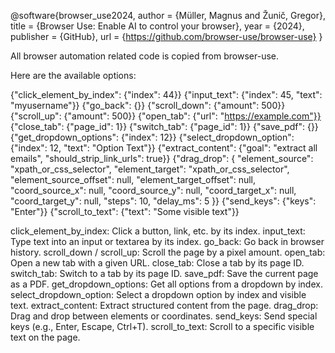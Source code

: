 @software{browser_use2024,
  author = {Müller, Magnus and Žunič, Gregor},
  title = {Browser Use: Enable AI to control your browser},
  year = {2024},
  publisher = {GitHub},
  url = {https://github.com/browser-use/browser-use}
}

All browser automation related code is copied from browser-use.

Here are the available options:

{"click_element_by_index": {"index": 44}}
{"input_text": {"index": 45, "text": "myusername"}}
{"go_back": {}}
{"scroll_down": {"amount": 500}}
{"scroll_up": {"amount": 500}}
{"open_tab": {"url": "https://example.com"}}
{"close_tab": {"page_id": 1}}
{"switch_tab": {"page_id": 1}}
{"save_pdf": {}}
{"get_dropdown_options": {"index": 12}}
{"select_dropdown_option": {"index": 12, "text": "Option Text"}}
{"extract_content": {"goal": "extract all emails", "should_strip_link_urls": true}}
{"drag_drop": {
    "element_source": "xpath_or_css_selector",
    "element_target": "xpath_or_css_selector",
    "element_source_offset": null,
    "element_target_offset": null,
    "coord_source_x": null,
    "coord_source_y": null,
    "coord_target_x": null,
    "coord_target_y": null,
    "steps": 10,
    "delay_ms": 5
}}
{"send_keys": {"keys": "Enter"}}
{"scroll_to_text": {"text": "Some visible text"}}

click_element_by_index: Click a button, link, etc. by its index.
input_text: Type text into an input or textarea by its index.
go_back: Go back in browser history.
scroll_down / scroll_up: Scroll the page by a pixel amount.
open_tab: Open a new tab with a given URL.
close_tab: Close a tab by its page ID.
switch_tab: Switch to a tab by its page ID.
save_pdf: Save the current page as a PDF.
get_dropdown_options: Get all options from a dropdown by index.
select_dropdown_option: Select a dropdown option by index and visible text.
extract_content: Extract structured content from the page.
drag_drop: Drag and drop between elements or coordinates.
send_keys: Send special keys (e.g., Enter, Escape, Ctrl+T).
scroll_to_text: Scroll to a specific visible text on the page.